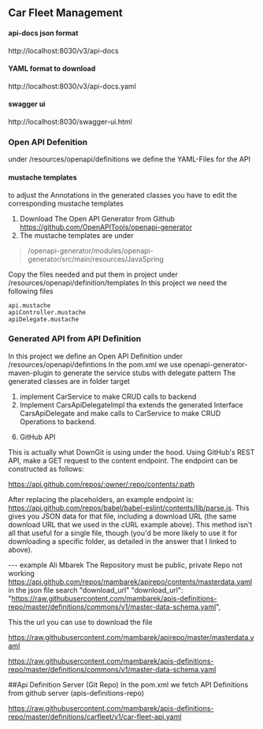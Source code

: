 ## Car Fleet Management

#### api-docs json format
http://localhost:8030/v3/api-docs

#### YAML format to download
http://localhost:8030/v3/api-docs.yaml

#### swagger ui
http://localhost:8030/swagger-ui.html

### Open API Defenition
under /resources/openapi/definitions we define the YAML-Files for the API
#### mustache templates
to adjust the Annotations in the generated classes you have to edit the corresponding mustache templates 
1) Download The Open API Generator from Github https://github.com/OpenAPITools/openapi-generator
2) The mustache templates are under  
>/openapi-generator/modules/openapi-generator/src/main/resources/JavaSpring

Copy the files needed and put them in project under /resources/openapi/definition/templates
In this project we need the following files
```
api.mustache
apiController.mustache
apiDelegate.mustache
``` 

### Generated API from API Definition
In this project we define an Open API Definition under /resources/openapi/defintions
In the pom.xml we use openapi-generator-maven-plugin to generate the service stubs with delegate pattern 
The generated classes are in folder target 
   
1) implement CarService to make CRUD calls to backend
2) Implement CarsApiDelegateImpl tha extends the generated Interface CarsApiDelegate and make calls 
to CarService to make CRUD Operations to backend.  


6. GitHub API

This is actually what DownGit is using under the hood. Using GitHub's REST API, make a GET request to 
the content endpoint. The endpoint can be constructed as follows:
 
https://api.github.com/repos/:owner/:repo/contents/:path 

After replacing the placeholders, an example endpoint is: 
https://api.github.com/repos/babel/babel-eslint/contents/lib/parse.js. This gives you JSON data for 
that file, including a download URL (the same download URL that we used in the cURL example above). 
This method isn't all that useful for a single file, though (you'd be more likely to use it for 
downloading a specific folder, as detailed in the answer that I linked to above).

--- example Ali Mbarek The Repository must be public, private Repo not working
https://api.github.com/repos/mambarek/apirepo/contents/masterdata.yaml
in the json file search "download_url"
"download_url": "https://raw.githubusercontent.com/mambarek/apis-definitions-repo/master/definitions/commons/v1/master-data-schema.yaml",

This the url you can use to download the file

https://raw.githubusercontent.com/mambarek/apirepo/master/masterdata.yaml


https://raw.githubusercontent.com/mambarek/apis-definitions-repo/master/definitions/commons/v1/master-data-schema.yaml

##Api Definition Server (Git Repo)
In the pom.xml we fetch API Definitions from github server (apis-definitions-repo)

<inputSpec>https://raw.githubusercontent.com/mambarek/apis-definitions-repo/master/definitions/carfleet/v1/car-fleet-api.yaml</inputSpec>

